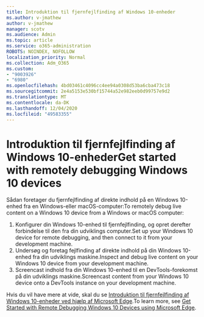```yaml
---
title: Introduktion til fjernfejlfinding af Windows 10-enheder
ms.author: v-jmathew
author: v-jmathew
manager: scotv
ms.audience: Admin
ms.topic: article
ms.service: o365-administration
ROBOTS: NOINDEX, NOFOLLOW
localization_priority: Normal
ms.collection: Adm_O365
ms.custom:
- "9003926"
- "6980"
ms.openlocfilehash: 4bd03461c4096cc4ee94a0308d53ba6cba473c18
ms.sourcegitcommit: 2e4a5153e530bf15744a52e982eeb0d99757e9d2
ms.translationtype: MT
ms.contentlocale: da-DK
ms.lasthandoff: 12/04/2020
ms.locfileid: "49583355"
---
```

# <a name="get-started-with-remotely-debugging-windows-10-devices"></a><span data-ttu-id="ae57e-102">Introduktion til fjernfejlfinding af Windows 10-enheder</span><span class="sxs-lookup"><span data-stu-id="ae57e-102">Get started with remotely debugging Windows 10 devices</span></span>

<span data-ttu-id="ae57e-103">Sådan foretager du fjernfejlfinding af direkte indhold på en Windows 10-enhed fra en Windows-eller macOS-computer:</span><span class="sxs-lookup"><span data-stu-id="ae57e-103">To remotely debug live content on a Windows 10 device from a Windows or macOS computer:</span></span>

1. <span data-ttu-id="ae57e-104">Konfigurer din Windows 10-enhed til fjernfejlfinding, og opret derefter forbindelse til den fra din udviklings computer.</span><span class="sxs-lookup"><span data-stu-id="ae57e-104">Set up your Windows 10 device for remote debugging, and then connect to it from your development machine.</span></span>
2. <span data-ttu-id="ae57e-105">Undersøg og foretag fejlfinding af direkte indhold på din Windows 10-enhed fra din udviklings maskine.</span><span class="sxs-lookup"><span data-stu-id="ae57e-105">Inspect and debug live content on your Windows 10 device from your development machine.</span></span>
3. <span data-ttu-id="ae57e-106">Screencast indhold fra din Windows 10-enhed til en DevTools-forekomst på din udviklings maskine.</span><span class="sxs-lookup"><span data-stu-id="ae57e-106">Screencast content from your Windows 10 device onto a DevTools instance on your development machine.</span></span>

<span data-ttu-id="ae57e-107">Hvis du vil have mere at vide, skal du se [Introduktion til fjernfejlfinding af Windows 10-enheder ved hjælp af Microsoft Edge](https://go.microsoft.com/fwlink/?linkid=2142172).</span><span class="sxs-lookup"><span data-stu-id="ae57e-107">To learn more, see [Get Started with Remote Debugging Windows 10 Devices using Microsoft Edge](https://go.microsoft.com/fwlink/?linkid=2142172).</span></span>
